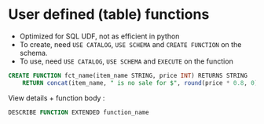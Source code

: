 # User defined (table) functions
- Optimized for SQL UDF, not as efficient in python
- To create, need `USE CATALOG`, `USE SCHEMA` and `CREATE FUNCTION` on the schema.
- To use, need `USE CATALOG`, `USE SCHEMA` and `EXECUTE` on the function

```sql
CREATE FUNCTION fct_name(item_name STRING, price INT) RETURNS STRING
    RETURN concat(item_name, " is no sale for $", round(price * 0.8, 0))
```

View details + function body :
```sql
DESCRIBE FUNCTION EXTENDED function_name
```